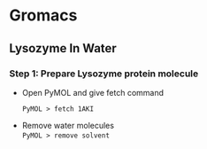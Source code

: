 # Gromacs

## Lysozyme In Water

### Step 1: Prepare Lysozyme protein molecule
- Open PyMOL and give fetch command<br>
  ```console
  PyMOL > fetch 1AKI
  ```
- Remove water molecules<br>
  `PyMOL > remove solvent`
  
